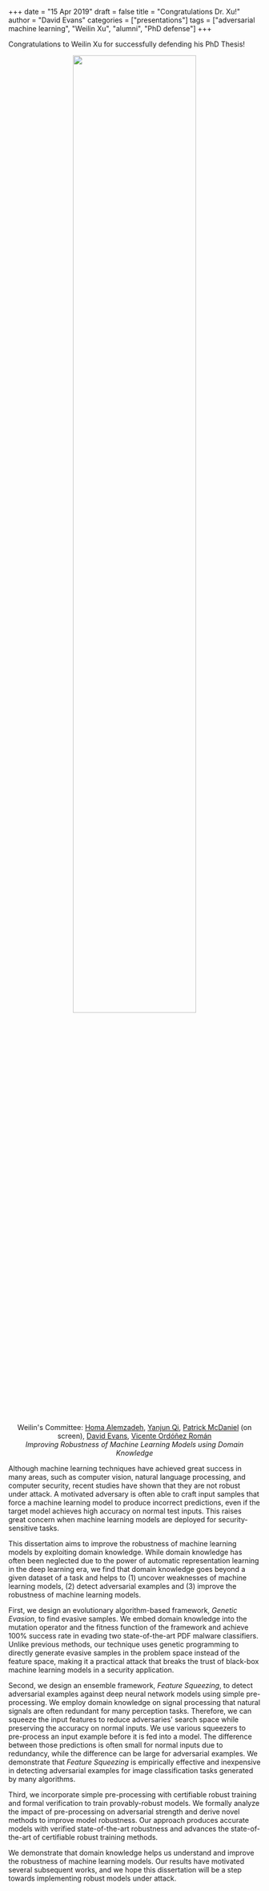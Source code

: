 +++
date = "15 Apr 2019"
draft = false
title = "Congratulations Dr. Xu!"
author = "David Evans"
categories = ["presentations"]
tags = ["adversarial machine learning", "Weilin Xu", "alumni", "PhD defense"]
+++

Congratulations to Weilin Xu for successfully defending his PhD Thesis!

<center>
<a href="/images/weilin-defense-IMG_4702.jpg"><img src="/images/weilin-defense-IMG_4702-2.jpg" width="70%"></a>
<div class="caption"><center>
Weilin's Committee: <A href="http://faculty.virginia.edu/alemzadeh/">Homa Alemzadeh</a>, <a href="https://www.cs.virginia.edu/yanjun/">Yanjun Qi</a>, <a href="http://patrickmcdaniel.org/">Patrick McDaniel</a> (on screen)</a>, <a href="https://www.cs.virginia.edu/evans">David Evans</a>, <a href="http://vicenteordonez.com/">Vicente Ordóñez Román</a></center>
</div>
</center>

<center>
<em>Improving Robustness of Machine Learning Models using Domain Knowledge</em>
</center>

Although machine learning techniques have achieved great success in
many areas, such as computer vision, natural language processing, and
computer security, recent studies have shown that they are not robust
under attack. A motivated adversary is often able to craft input
samples that force a machine learning model to produce incorrect
predictions, even if the target model achieves high accuracy on normal
test inputs. This raises great concern when machine learning models
are deployed for security-sensitive tasks.

This dissertation aims to improve the robustness of machine learning
models by exploiting domain knowledge. While domain knowledge has
often been neglected due to the power of automatic representation
learning in the deep learning era, we find that domain knowledge goes
beyond a given dataset of a task and helps to (1) uncover weaknesses
of machine learning models, (2) detect adversarial examples and (3)
improve the robustness of machine learning models.

First, we design an evolutionary algorithm-based framework,
_Genetic Evasion_, to find evasive samples. We embed domain
knowledge into the mutation operator and the fitness function of the
framework and achieve 100% success rate in evading two
state-of-the-art PDF malware classifiers. Unlike previous methods, our
technique uses genetic programming to directly generate evasive
samples in the problem space instead of the feature space, making it a
practical attack that breaks the trust of black-box machine learning
models in a security application.

Second, we design an ensemble framework, _Feature Squeezing_, to
detect adversarial examples against deep neural network models using
simple pre-processing. We employ domain knowledge on signal processing
that natural signals are often redundant for many perception
tasks. Therefore, we can squeeze the input features to reduce
adversaries' search space while preserving the accuracy on normal
inputs.  We use various squeezers to pre-process an input example
before it is fed into a model. The difference between those
predictions is often small for normal inputs due to redundancy, while
the difference can be large for adversarial examples. We demonstrate
that _Feature Squeezing_ is empirically effective and inexpensive in
detecting adversarial examples for image classification tasks
generated by many algorithms.

Third, we incorporate simple pre-processing with certifiable robust
training and formal verification to train provably-robust models. We
formally analyze the impact of pre-processing on adversarial strength
and derive novel methods to improve model robustness. Our approach
produces accurate models with verified state-of-the-art robustness and
advances the state-of-the-art of certifiable robust training methods.

We demonstrate that domain knowledge helps us understand and improve
the robustness of machine learning models. Our results have motivated
several subsequent works, and we hope this dissertation will be a step
towards implementing robust models under attack.
